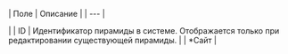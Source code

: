 | Поле | Описание |
| --- |

|
| ID | Идентификатор пирамиды в системе. Отображается только при редактировании существующей пирамиды. |
| \*Сайт |